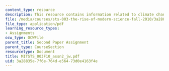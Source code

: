 ```yaml
---
content_type: resource
description: This resource contains information related to climate changes.
file: /media/courses/sts-003-the-rise-of-modern-science-fall-2010/3a28835e7f6e764de56473d0e4163f4e_MITSTS_003F10_assn2_jw.pdf
file_type: application/pdf
learning_resource_types:
- Assignments
ocw_type: OCWFile
parent_title: Second Paper Assignment
parent_type: CourseSection
resourcetype: Document
title: MITSTS_003F10_assn2_jw.pdf
uid: 3a28835e-7f6e-764d-e564-73d0e4163f4e
---
```

